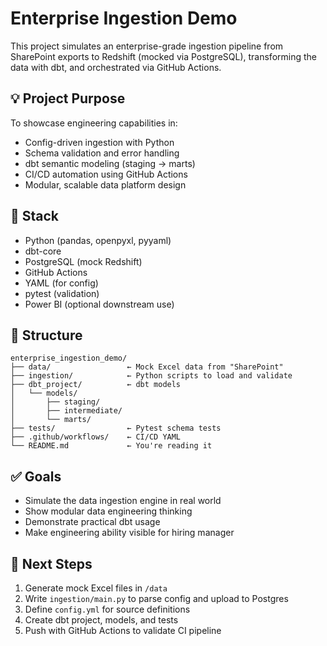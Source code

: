 
# Enterprise Ingestion Demo

This project simulates an enterprise-grade ingestion pipeline from SharePoint exports to Redshift (mocked via PostgreSQL), transforming the data with dbt, and orchestrated via GitHub Actions.

## 💡 Project Purpose

To showcase engineering capabilities in:
- Config-driven ingestion with Python
- Schema validation and error handling
- dbt semantic modeling (staging → marts)
- CI/CD automation using GitHub Actions
- Modular, scalable data platform design

## 🔧 Stack

- Python (pandas, openpyxl, pyyaml)
- dbt-core
- PostgreSQL (mock Redshift)
- GitHub Actions
- YAML (for config)
- pytest (validation)
- Power BI (optional downstream use)

## 📂 Structure

```
enterprise_ingestion_demo/
├── data/                 ← Mock Excel data from "SharePoint"
├── ingestion/            ← Python scripts to load and validate
├── dbt_project/          ← dbt models
│   └── models/
│       ├── staging/
│       ├── intermediate/
│       └── marts/
├── tests/                ← Pytest schema tests
├── .github/workflows/    ← CI/CD YAML
└── README.md             ← You're reading it
```

## ✅ Goals
- Simulate the data ingestion engine in real world 
- Show modular data engineering thinking
- Demonstrate practical dbt usage
- Make engineering ability visible for hiring manager

## 🚀 Next Steps

1. Generate mock Excel files in `/data`
2. Write `ingestion/main.py` to parse config and upload to Postgres
3. Define `config.yml` for source definitions
4. Create dbt project, models, and tests
5. Push with GitHub Actions to validate CI pipeline
